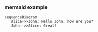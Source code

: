 ### mermaid example
 ```mermaid
 sequenceDiagram
    Alice->>John: Hello John, how are you?
    John-->>Alice: Great!
 ```
